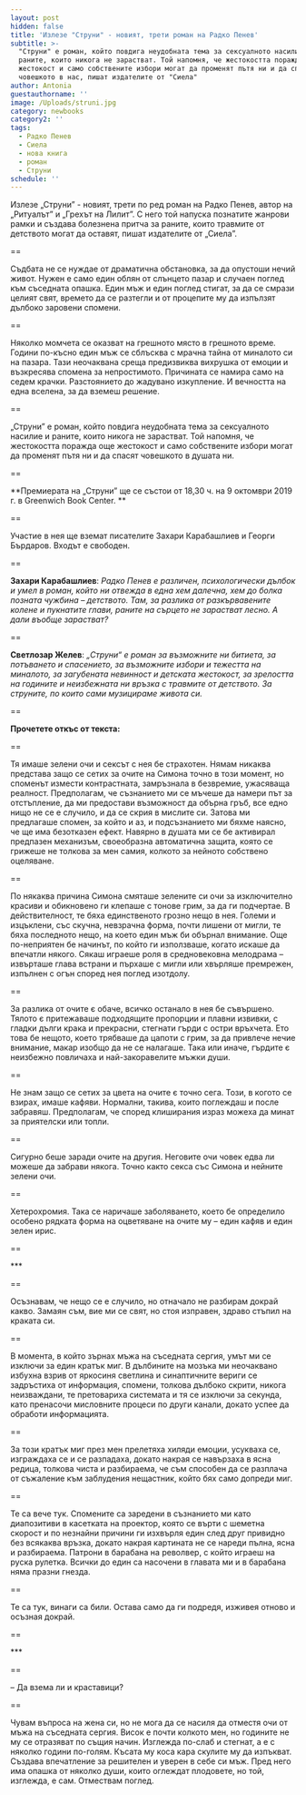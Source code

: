 ```yaml
---
layout: post
hidden: false
title: 'Излезе "Струни" - новият, трети роман на Радко Пенев'
subtitle: >-
  "Струни" е роман, който повдига неудобната тема за сексуалното насилие и
  раните, които никога не зарастват. Той напомня, че жестокостта поражда още
  жестокост и само собствените избори могат да променят пътя ни и да спасят
  човешкото в нас, пишат издателите от "Сиела"
author: Antonia
guestauthorname: ''
image: /Uploads/struni.jpg
category: newbooks
category2: ''
tags:
  - Радко Пенев
  - Сиела
  - нова книга
  - роман
  - Струни
schedule: ''
---
```

Излезе „Струни” - новият, трети по ред роман на Радко Пенев, автор на „Ритуалът” и „Грехът на Лилит”. С него той напуска познатите жанрови рамки и създава болезнена притча за раните, които травмите от детството могат да оставят, пишат издателите от „Сиела”.

\==

Съдбата не се нуждае от драматична обстановка, за да опустоши нечий живот. Нужен е само един облян от слънцето пазар и случаен поглед към съседната опашка. Един мъж и един поглед стигат, за да се смрази целият свят, времето да се разтегли и от процепите му да изпълзят дълбоко заровени спомени. 

\==

Няколко момчета се оказват на грешното място в грешното време. Години по-късно един мъж се сблъсква с мрачна тайна от миналото си на пазара. Тази неочаквана среща предизвиква вихрушка от емоции и възкресява спомена за непростимото. Причината се намира само на седем крачки. Разстоянието до жадувано изкупление. И вечността на една вселена, за да вземеш решение.

\==

„Струни” е роман, който повдига неудобната тема за сексуалното насилие и раните, които никога не зарастват. Той напомня, че жестокостта поражда още жестокост и само собствените избори могат да променят пътя ни и да спасят човешкото в душата ни.

\==

**Премиерата на „Струни” ще се състои от 18,30 ч. на 9 октомври 2019 г.  в Greenwich Book Center. **

\==

Участие в нея ще вземат писателите Захари Карабашлиев и Георги Бърдаров. Входът е свободен. 

\==

**Захари Карабашлиев**: _Радко Пенев е различен, психологически дълбок и умел в роман, който ни отвежда в една хем далечна, хем до болка позната чужбина – детството. Там, за разлика от разкървавените колене и пукнатите глави, раните на сърцето не зарастват лесно. А дали въобще зарастват?_

\==

**Светлозар Желев**: _„Струни“ е роман за възможните ни битиета, за потъването и спасението, за възможните избори и тежестта на миналото, за загубената невинност и детската жестокост, за зрелостта на годините и неизбежната ни връзка с травмите от детството. За струните, по които сами музицираме живота си._

\==

**Прочетете откъс от текста:**

\==

Тя имаше зелени очи и сексът с нея бе страхотен. Нямам никаква представа защо се сетих за очите на Симона точно в този момент, но споменът измести контрастната, замръзнала в безвремие, ужасяваща реалност. Предполагам, че съзнанието ми се мъчеше да намери път за отстъпление, да ми предостави възможност да обърна гръб, все едно нищо не се е случило, и да се скрия в мислите си. Затова ми предлагаше спомен, за който и аз, и подсъзнанието ми бяхме наясно, че ще има безотказен ефект. Навярно в душата ми се бе активирал предпазен механизъм, своеобразна автоматична защита, която се грижеше не толкова за мен самия, колкото за нейното собствено оцеляване. 

\==

По някаква причина Симона смяташе зелените си очи за изключително красиви и обикновено ги клепаше с тонове грим, за да ги подчертае. В действителност, те бяха единственото грозно нещо в нея. Големи и изцъклени, със скучна, невзрачна форма, почти лишени от мигли, те бяха последното нещо, на което един мъж би обърнал внимание. Още по-неприятен бе начинът, по който ги използваше, когато искаше да впечатли някого. Сякаш играеше роля в средновековна мелодрама – извърташе глава встрани и пърхаше с мигли или хвърляше премрежен, изпълнен с огън според нея поглед изотдолу. 

\==

За разлика от очите є обаче, всичко останало в нея бе съвършено. Тялото є притежаваше подходящите пропорции и плавни извивки, с гладки дълги крака и прекрасни, стегнати гърди с остри връхчета. Ето това бе нещото, което трябваше да цапоти с грим, за да привлече нечие внимание, макар изобщо да не се налагаше. Така или иначе, гърдите є неизбежно повличаха и най-закоравелите мъжки души. 

\==

Не знам защо се сетих за цвета на очите є точно сега. Този, в когото се взирах, имаше кафяви. Нормални, такива, които поглеждаш и после забравяш. Предполагам, че според клиширания израз можеха да минат за приятелски или топли. 

\==

Сигурно беше заради очите на другия. Неговите очи човек едва ли можеше да забрави някога. Точно както секса със Симона и нейните зелени очи. 

\==

Хетерохромия. Така се наричаше заболяването, което бе определило особено рядката форма на оцветяване на очите му – един кафяв и един зелен ирис. 

\==

\*\**

\==

Осъзнавам, че нещо се е случило, но отначало не разбирам докрай какво. Замаян съм, вие ми се свят, но стоя изправен, здраво стъпил на краката си. 

\==

В момента, в който зърнах мъжа на съседната сергия, умът ми се изключи за един кратък миг. В дълбините на мозъка ми неочаквано избухна взрив от яркосиня светлина и синаптичните вериги се задръстиха от информация, спомени, толкова дълбоко скрити, никога неизваждани, те претовариха системата и тя се изключи за секунда, като пренасочи мисловните процеси по други канали, докато успее да обработи информацията. 

\==

За този кратък миг през мен прелетяха хиляди емоции, усукваха се, изграждаха се и се разпадаха, докато накрая се навързаха в ясна редица, толкова чиста и разбираема, че съм способен да се разплача от съжаление към заблудения нещастник, който бях само допреди миг. 

\==

Те са вече тук. Спомените са заредени в съзнанието ми като диапозитиви в касетката на проектор, която се върти с шеметна скорост и по незнайни причини ги изхвърля един след друг привидно без всякаква връзка, докато накрая картината не се нареди пълна, ясна и разбираема. Патрони в барабана на револвер, с който играеш на руска рулетка. Всички до един са насочени в главата ми и в барабана няма празни гнезда. 

\==

Те са тук, винаги са били. Остава само да ги подредя, изживея отново и осъзная докрай. 

\==

\*\**

\==

– Да взема ли и краставици?

\==

Чувам въпроса на жена си, но не мога да се насиля да отместя очи от мъжа на съседната сергия. Висок е почти колкото мен, но годините не му се отразяват по същия начин. Изглежда по-слаб и стегнат, а е с няколко години по-голям. Късата му коса кара скулите му да изпъкват. Създава впечатление за решителен и уверен в себе си мъж. Пред него има опашка от няколко души, които оглеждат плодовете, но той, изглежда, е сам. Отмествам поглед.
